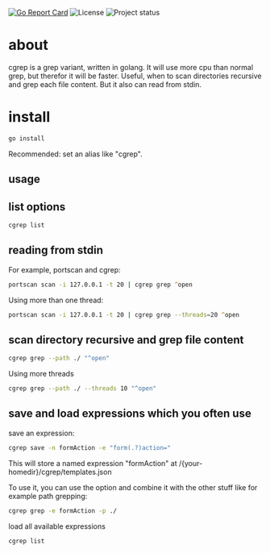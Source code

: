 [![Go Report Card](https://goreportcard.com/badge/github.com/diontech/cgrep)](https://goreportcard.com/report/github.com/diontech/cgrep)
![License](https://img.shields.io/dub/l/vibe-d.svg)
![Project status](https://img.shields.io/badge/version-0.2.0-green.svg)

# about 

cgrep is a grep variant, written in golang. It will use more cpu than normal grep, but therefor it will be faster. Useful, when to scan directories recursive and grep each file content.
But it also can read from stdin.

# install

```zsh
go install
```

Recommended: set an alias like "cgrep".

## usage

## list options

```zsh
cgrep list
```


## reading from stdin 

For example, portscan and cgrep:

```zsh
portscan scan -i 127.0.0.1 -t 20 | cgrep grep ^open
```
Using more than one thread:

```zsh
portscan scan -i 127.0.0.1 -t 20 | cgrep grep --threads=20 ^open
```

## scan directory recursive and grep file content

```zsh
cgrep grep --path ./ "^open"
```

Using more threads

```zsh
cgrep grep --path ./ --threads 10 "^open"
```

## save and load expressions which you often use

save an expression:

```zsh
cgrep save -n formAction -e "form(.?)action="
```

This will store a named expression "formAction" at /{your-homedir}/cgrep/templates.json

To use it, you can use the option and combine it with the other stuff like for example path grepping:

```zsh
cgrep grep -e formAction -p ./
```

load all available expressions

```zsh
cgrep list
```

